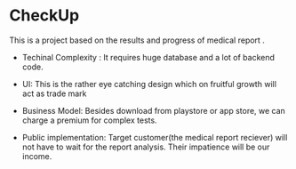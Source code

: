 # CheckUp

This is a project based on the results and progress of medical report . 

- Techinal Complexity : It requires huge database and a lot of backend code.

- UI: This is the rather eye catching design which on fruitful growth will act as trade mark

- Business Model: Besides download from playstore or app store, we can charge a premium for complex tests.

- Public implementation: Target customer(the medical report reciever) will not have to wait for the report analysis. Their impatience will be our income.
